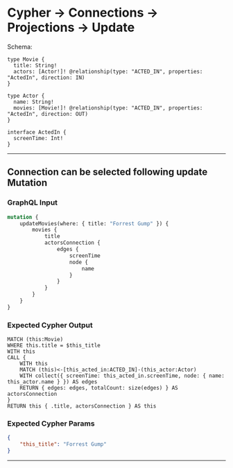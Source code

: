 # Cypher -> Connections -> Projections -> Update

Schema:

```schema
type Movie {
  title: String!
  actors: [Actor!]! @relationship(type: "ACTED_IN", properties: "ActedIn", direction: IN)
}

type Actor {
  name: String!
  movies: [Movie!]! @relationship(type: "ACTED_IN", properties: "ActedIn", direction: OUT)
}

interface ActedIn {
  screenTime: Int!
}
```

---

## Connection can be selected following update Mutation

### GraphQL Input

```graphql
mutation {
    updateMovies(where: { title: "Forrest Gump" }) {
        movies {
            title
            actorsConnection {
                edges {
                    screenTime
                    node {
                        name
                    }
                }
            }
        }
    }
}
```

### Expected Cypher Output

```cypher
MATCH (this:Movie)
WHERE this.title = $this_title
WITH this
CALL {
    WITH this
    MATCH (this)<-[this_acted_in:ACTED_IN]-(this_actor:Actor)
    WITH collect({ screenTime: this_acted_in.screenTime, node: { name: this_actor.name } }) AS edges
    RETURN { edges: edges, totalCount: size(edges) } AS actorsConnection
}
RETURN this { .title, actorsConnection } AS this
```

### Expected Cypher Params

```json
{
    "this_title": "Forrest Gump"
}
```

---
